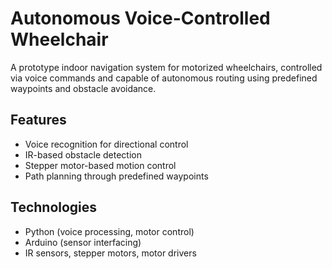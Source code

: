 # Autonomous Voice-Controlled Wheelchair

A prototype indoor navigation system for motorized wheelchairs, controlled via voice commands and capable of autonomous routing using predefined waypoints and obstacle avoidance.

## Features
- Voice recognition for directional control
- IR-based obstacle detection
- Stepper motor-based motion control
- Path planning through predefined waypoints

## Technologies
- Python (voice processing, motor control)
- Arduino (sensor interfacing)
- IR sensors, stepper motors, motor drivers
